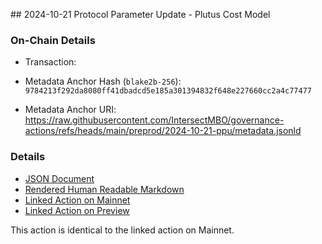 ## 2024-10-21 Protocol Parameter Update - Plutus Cost Model

### On-Chain Details

- Transaction:

- Metadata Anchor Hash (`blake2b-256`): `9784213f292da8080ff41dbadcd5e185a301394832f648e227660cc2a4c77477`
- Metadata Anchor URI: <https://raw.githubusercontent.com/IntersectMBO/governance-actions/refs/heads/main/preprod/2024-10-21-ppu/metadata.jsonld>

### Details

- [JSON Document](./metadata.jsonld)
- [Rendered Human Readable Markdown](./metadata.jsonld.md)
- [Linked Action on Mainnet](../mainnet/2024-10-21-ppu)
- [Linked Action on Preview](../preview/2024-10-21-ppu)

This action is identical to the linked action on Mainnet.

